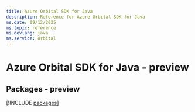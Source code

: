 ```yaml
---
title: Azure Orbital SDK for Java
description: Reference for Azure Orbital SDK for Java
ms.date: 09/12/2025
ms.topic: reference
ms.devlang: java
ms.service: orbital
---
```

# Azure Orbital SDK for Java - preview
## Packages - preview
[!INCLUDE [packages](orbital-index.md)]